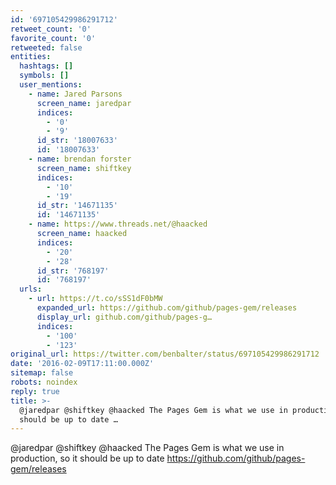 ```yaml
---
id: '697105429986291712'
retweet_count: '0'
favorite_count: '0'
retweeted: false
entities:
  hashtags: []
  symbols: []
  user_mentions:
    - name: Jared Parsons
      screen_name: jaredpar
      indices:
        - '0'
        - '9'
      id_str: '18007633'
      id: '18007633'
    - name: brendan forster
      screen_name: shiftkey
      indices:
        - '10'
        - '19'
      id_str: '14671135'
      id: '14671135'
    - name: https://www.threads.net/@haacked
      screen_name: haacked
      indices:
        - '20'
        - '28'
      id_str: '768197'
      id: '768197'
  urls:
    - url: https://t.co/sSS1dF0bMW
      expanded_url: https://github.com/github/pages-gem/releases
      display_url: github.com/github/pages-g…
      indices:
        - '100'
        - '123'
original_url: https://twitter.com/benbalter/status/697105429986291712
date: '2016-02-09T17:11:00.000Z'
sitemap: false
robots: noindex
reply: true
title: >-
  @jaredpar @shiftkey @haacked The Pages Gem is what we use in production, so it
  should be up to date …
---
```


@jaredpar @shiftkey @haacked The Pages Gem is what we use in production, so it should be up to date https://github.com/github/pages-gem/releases